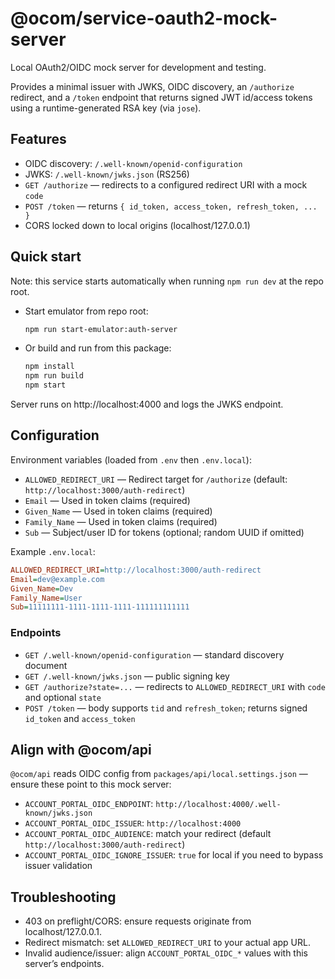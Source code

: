 # @ocom/service-oauth2-mock-server

Local OAuth2/OIDC mock server for development and testing.

Provides a minimal issuer with JWKS, OIDC discovery, an `/authorize` redirect, and a `/token` endpoint that returns signed JWT id/access tokens using a runtime-generated RSA key (via `jose`).

## Features

- OIDC discovery: `/.well-known/openid-configuration`
- JWKS: `/.well-known/jwks.json` (RS256)
- `GET /authorize` — redirects to a configured redirect URI with a mock `code`
- `POST /token` — returns `{ id_token, access_token, refresh_token, ... }`
- CORS locked down to local origins (localhost/127.0.0.1)

## Quick start

Note: this service starts automatically when running `npm run dev` at the repo root.

- Start emulator from repo root:

	```bash
	npm run start-emulator:auth-server
	```

- Or build and run from this package:

	```bash
	npm install
	npm run build
	npm start
	```

Server runs on http://localhost:4000 and logs the JWKS endpoint.

## Configuration

Environment variables (loaded from `.env` then `.env.local`):

- `ALLOWED_REDIRECT_URI` — Redirect target for `/authorize` (default: `http://localhost:3000/auth-redirect`)
- `Email` — Used in token claims (required)
- `Given_Name` — Used in token claims (required)
- `Family_Name` — Used in token claims (required)
- `Sub` — Subject/user ID for tokens (optional; random UUID if omitted)

Example `.env.local`:

```ini
ALLOWED_REDIRECT_URI=http://localhost:3000/auth-redirect
Email=dev@example.com
Given_Name=Dev
Family_Name=User
Sub=11111111-1111-1111-1111-111111111111
```

### Endpoints

- `GET /.well-known/openid-configuration` — standard discovery document
- `GET /.well-known/jwks.json` — public signing key
- `GET /authorize?state=...` — redirects to `ALLOWED_REDIRECT_URI` with `code` and optional `state`
- `POST /token` — body supports `tid` and `refresh_token`; returns signed `id_token` and `access_token`

## Align with @ocom/api

`@ocom/api` reads OIDC config from `packages/api/local.settings.json` — ensure these point to this mock server:

- `ACCOUNT_PORTAL_OIDC_ENDPOINT`: `http://localhost:4000/.well-known/jwks.json`
- `ACCOUNT_PORTAL_OIDC_ISSUER`: `http://localhost:4000`
- `ACCOUNT_PORTAL_OIDC_AUDIENCE`: match your redirect (default `http://localhost:3000/auth-redirect`)
- `ACCOUNT_PORTAL_OIDC_IGNORE_ISSUER`: `true` for local if you need to bypass issuer validation

## Troubleshooting

- 403 on preflight/CORS: ensure requests originate from localhost/127.0.0.1.
- Redirect mismatch: set `ALLOWED_REDIRECT_URI` to your actual app URL.
- Invalid audience/issuer: align `ACCOUNT_PORTAL_OIDC_*` values with this server’s endpoints.